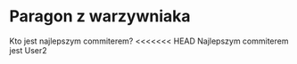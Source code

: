 # Paragon z warzywniaka
Kto jest najlepszym commiterem?
<<<<<<< HEAD
Najlepszym commiterem jest User2